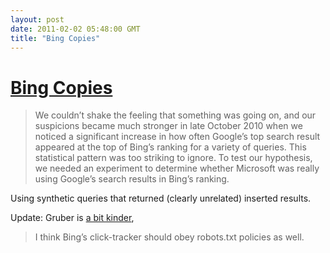 ```yaml
---
layout: post
date: 2011-02-02 05:48:00 GMT
title: "Bing Copies"
---
```

# [Bing Copies](http://googleblog.blogspot.com/2011/02/microsofts-bing-uses-google-search.html)

> We couldn’t shake the feeling that something was going on, and our suspicions became much stronger in late October 2010 when we noticed a significant increase in how often Google’s top search result appeared at the top of Bing’s ranking for a variety of queries. This statistical pattern was too striking to ignore. To test our hypothesis, we needed an experiment to determine whether Microsoft was really using Google’s search results in Bing’s ranking.

Using synthetic queries that returned (clearly unrelated) inserted results.

Update: Gruber is [a bit kinder](http://daringfireball.net/linked/2011/02/03/yeend-bing-google),
> I think Bing’s click-tracker should obey robots.txt policies as well.